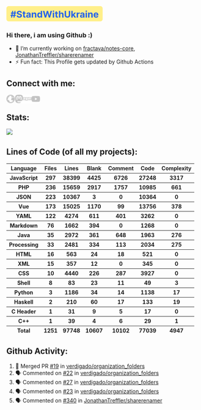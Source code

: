 [![Stand With Ukraine](https://raw.githubusercontent.com/vshymanskyy/StandWithUkraine/main/badges/StandWithUkraine.svg)](https://stand-with-ukraine.pp.ua)

### Hi there, i am using Github :)

- 🔭 I’m currently working on [fractava/notes-core](https://github.com/fractava/notes-core), [JonathanTreffler/sharerenamer](https://github.com/JonathanTreffler/sharerenamer)
- ⚡ Fun fact: This Profile gets updated by Github Actions

## Connect with me:

[<img align="left" alt="jonathan-treffler.de" width="22px" src="https://raw.githubusercontent.com/JonathanTreffler/JonathanTreffler/master/img/globe.svg" />](https://jonathan-treffler.de)
<a rel="me" href="https://gruene.social/@JonathanTreffler"><img align="left" alt="Jonathan Treffler | Mastodon" width="22px" src="https://raw.githubusercontent.com/JonathanTreffler/JonathanTreffler/master/img/mastodon.svg"></a>
[<img align="left" alt="Jonathan Treffler | NPM" width="22px" src="https://raw.githubusercontent.com/JonathanTreffler/JonathanTreffler/master/img/npm.svg" />](https://www.npmjs.com/~jonathan_treffler)
[<img align="left" alt="Jonathan Treffler | YouTube" width="22px" src="https://raw.githubusercontent.com/JonathanTreffler/JonathanTreffler/master/img/youtube.svg" />](https://www.youtube.com/channel/UCeNkM_i1i9_Ver9njtxLAqw)

<br>

## Stats:
![](https://github-readme-stats.vercel.app/api?username=JonathanTreffler&show_icons=true&include_all_commits=true&hide_title=true)

## Lines of Code (of all my projects):
<!-- /start_scc/ -->
<table id="scc-table">
	<thead><tr>
		<th>Language</th>
		<th>Files</th>
		<th>Lines</th>
		<th>Blank</th>
		<th>Comment</th>
		<th>Code</th>
		<th>Complexity</th>
	</tr></thead>
	<tbody><tr>
		<th>JavaScript</th>
		<th>297</th>
		<th>38399</th>
		<th>4425</th>
		<th>6726</th>
		<th>27248</th>
		<th>3317</th>
	</tr><tr>
		<th>PHP</th>
		<th>236</th>
		<th>15659</th>
		<th>2917</th>
		<th>1757</th>
		<th>10985</th>
		<th>661</th>
	</tr><tr>
		<th>JSON</th>
		<th>223</th>
		<th>10367</th>
		<th>3</th>
		<th>0</th>
		<th>10364</th>
		<th>0</th>
	</tr><tr>
		<th>Vue</th>
		<th>173</th>
		<th>15025</th>
		<th>1170</th>
		<th>99</th>
		<th>13756</th>
		<th>378</th>
	</tr><tr>
		<th>YAML</th>
		<th>122</th>
		<th>4274</th>
		<th>611</th>
		<th>401</th>
		<th>3262</th>
		<th>0</th>
	</tr><tr>
		<th>Markdown</th>
		<th>76</th>
		<th>1662</th>
		<th>394</th>
		<th>0</th>
		<th>1268</th>
		<th>0</th>
	</tr><tr>
		<th>Java</th>
		<th>35</th>
		<th>2972</th>
		<th>361</th>
		<th>648</th>
		<th>1963</th>
		<th>276</th>
	</tr><tr>
		<th>Processing</th>
		<th>33</th>
		<th>2481</th>
		<th>334</th>
		<th>113</th>
		<th>2034</th>
		<th>275</th>
	</tr><tr>
		<th>HTML</th>
		<th>16</th>
		<th>563</th>
		<th>24</th>
		<th>18</th>
		<th>521</th>
		<th>0</th>
	</tr><tr>
		<th>XML</th>
		<th>15</th>
		<th>357</th>
		<th>12</th>
		<th>0</th>
		<th>345</th>
		<th>0</th>
	</tr><tr>
		<th>CSS</th>
		<th>10</th>
		<th>4440</th>
		<th>226</th>
		<th>287</th>
		<th>3927</th>
		<th>0</th>
	</tr><tr>
		<th>Shell</th>
		<th>8</th>
		<th>83</th>
		<th>23</th>
		<th>11</th>
		<th>49</th>
		<th>3</th>
	</tr><tr>
		<th>Python</th>
		<th>3</th>
		<th>1186</th>
		<th>34</th>
		<th>14</th>
		<th>1138</th>
		<th>17</th>
	</tr><tr>
		<th>Haskell</th>
		<th>2</th>
		<th>210</th>
		<th>60</th>
		<th>17</th>
		<th>133</th>
		<th>19</th>
	</tr><tr>
		<th>C Header</th>
		<th>1</th>
		<th>31</th>
		<th>9</th>
		<th>5</th>
		<th>17</th>
		<th>0</th>
	</tr><tr>
		<th>C++</th>
		<th>1</th>
		<th>39</th>
		<th>4</th>
		<th>6</th>
		<th>29</th>
		<th>1</th>
	</tr></tbody>
	<tfoot><tr>
		<th>Total</th>
		<th>1251</th>
		<th>97748</th>
		<th>10607</th>
		<th>10102</th>
		<th>77039</th>
		<th>4947</th>
	</tr></tfoot>
	</table>
<!-- /end_scc/ -->

## Github Activity:
<!--START_SECTION:activity-->
1. 🎉 Merged PR [#19](https://github.com/verdigado/organization_folders/pull/19) in [verdigado/organization_folders](https://github.com/verdigado/organization_folders)
2. 🗣 Commented on [#22](https://github.com/verdigado/organization_folders/issues/22#issuecomment-2847246523) in [verdigado/organization_folders](https://github.com/verdigado/organization_folders)
3. 🗣 Commented on [#27](https://github.com/verdigado/organization_folders/issues/27#issuecomment-2844375512) in [verdigado/organization_folders](https://github.com/verdigado/organization_folders)
4. 🗣 Commented on [#23](https://github.com/verdigado/organization_folders/issues/23#issuecomment-2837837988) in [verdigado/organization_folders](https://github.com/verdigado/organization_folders)
5. 🗣 Commented on [#340](https://github.com/JonathanTreffler/sharerenamer/issues/340#issuecomment-2797944179) in [JonathanTreffler/sharerenamer](https://github.com/JonathanTreffler/sharerenamer)
<!--END_SECTION:activity-->
